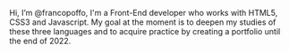 Hi, I’m @francopoffo, I'm a Front-End developer who works with HTML5, CSS3 and Javascript. My goal at the moment is to deepen my studies of these three languages and to acquire practice by creating a portfolio until the end of 2022.
